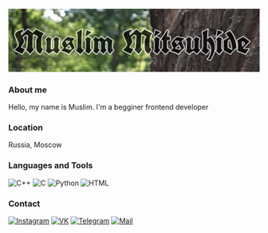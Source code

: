 [![Header](https://github.com/muslimitsuhide/muslimitsuhide/blob/main/assets/ubnb.jpeg)](https://www.instagram.com/muslimitsuhide/)

### About me
Hello, my name is Muslim. I'm a begginer frontend developer
### Location 
Russia, Moscow
### Languages and Tools
![C++](https://img.shields.io/badge/-C++-7AC14B?style=for-the-badge&logo=C%2b%2b&logoColor=1E90FF)
![C](https://img.shields.io/badge/-C-7AC14B?style=for-the-badge&logo=C&logoColor=4169E1)
![Python](https://img.shields.io/badge/-Python-7AC14B?style=for-the-badge&logo=Python&logoColor=orange)
![HTML](https://img.shields.io/badge/-HTML-7AC14B?style=for-the-badge&logo=https://github.com/muslimitsuhide/muslimitsuhide/blob/main/assets/html.png&logoColor=1E90FF)
### Contact
[![Instagram](https://img.shields.io/badge/-Instagram-B0C4DE?style=for-the-badge&logo=instagram&logoColor=FF7F50)](https://www.instagram.com/muslimitsuhide/)
[![VK](https://img.shields.io/badge/-vkontakte-B0C4DE?style=for-the-badge&logo=vk&logoColor=4169E1)](https://vk.com/muslimitsuhide)
[![Telegram](https://img.shields.io/badge/-telegram-B0C4DE?style=for-the-badge&logo=telegram&logoColor=4169E1)](https://t.me/muslimitsuhide)
[![Mail](https://img.shields.io/badge/-mail-B0C4DE?style=for-the-badge&logo=mail.ru&logoColor=FF7F50)](https://e.mail.ru/cgi-bin/sentmsg?To=mamad.muslim@mail.ru&from=otvet&afterReload=1)